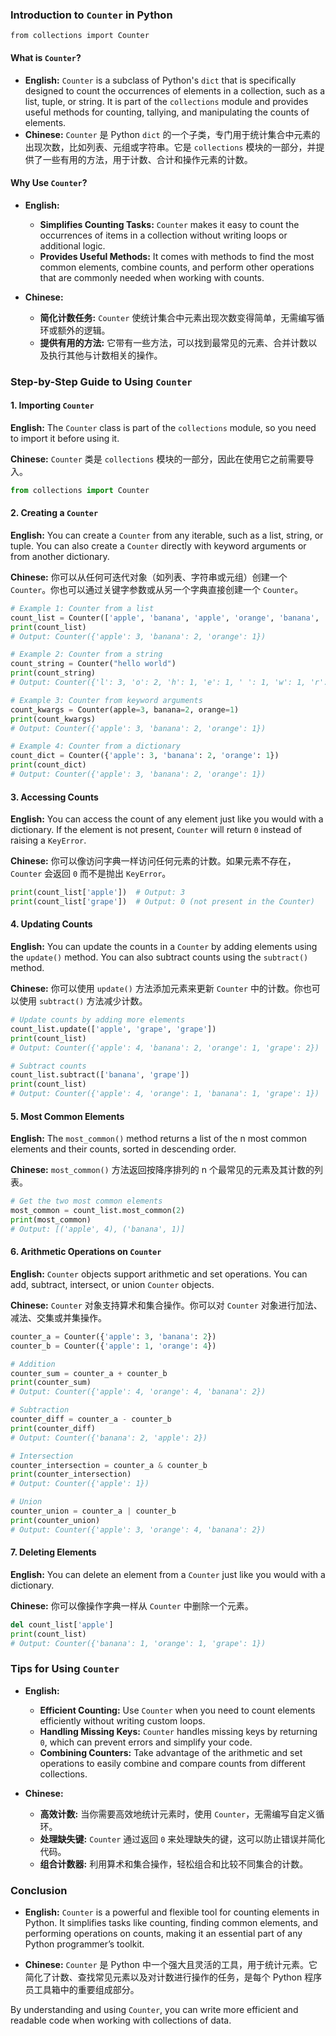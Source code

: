 ### Introduction to `Counter` in Python

`from collections import Counter`

#### What is `Counter`?

- **English:** `Counter` is a subclass of Python's `dict` that is specifically designed to count the occurrences of elements in a collection, such as a list, tuple, or string. It is part of the `collections` module and provides useful methods for counting, tallying, and manipulating the counts of elements.
- **Chinese:** `Counter` 是 Python `dict` 的一个子类，专门用于统计集合中元素的出现次数，比如列表、元组或字符串。它是 `collections` 模块的一部分，并提供了一些有用的方法，用于计数、合计和操作元素的计数。

#### Why Use `Counter`?

- **English:**
  - **Simplifies Counting Tasks:** `Counter` makes it easy to count the occurrences of items in a collection without writing loops or additional logic.
  - **Provides Useful Methods:** It comes with methods to find the most common elements, combine counts, and perform other operations that are commonly needed when working with counts.

- **Chinese:**
  - **简化计数任务:** `Counter` 使统计集合中元素出现次数变得简单，无需编写循环或额外的逻辑。
  - **提供有用的方法:** 它带有一些方法，可以找到最常见的元素、合并计数以及执行其他与计数相关的操作。

### Step-by-Step Guide to Using `Counter`

#### 1. Importing `Counter`

**English:** The `Counter` class is part of the `collections` module, so you need to import it before using it.

**Chinese:** `Counter` 类是 `collections` 模块的一部分，因此在使用它之前需要导入。

```python
from collections import Counter
```

#### 2. Creating a `Counter`

**English:** You can create a `Counter` from any iterable, such as a list, string, or tuple. You can also create a `Counter` directly with keyword arguments or from another dictionary.

**Chinese:** 你可以从任何可迭代对象（如列表、字符串或元组）创建一个 `Counter`。你也可以通过关键字参数或从另一个字典直接创建一个 `Counter`。

```python
# Example 1: Counter from a list
count_list = Counter(['apple', 'banana', 'apple', 'orange', 'banana', 'apple'])
print(count_list)
# Output: Counter({'apple': 3, 'banana': 2, 'orange': 1})

# Example 2: Counter from a string
count_string = Counter("hello world")
print(count_string)
# Output: Counter({'l': 3, 'o': 2, 'h': 1, 'e': 1, ' ': 1, 'w': 1, 'r': 1, 'd': 1})

# Example 3: Counter from keyword arguments
count_kwargs = Counter(apple=3, banana=2, orange=1)
print(count_kwargs)
# Output: Counter({'apple': 3, 'banana': 2, 'orange': 1})

# Example 4: Counter from a dictionary
count_dict = Counter({'apple': 3, 'banana': 2, 'orange': 1})
print(count_dict)
# Output: Counter({'apple': 3, 'banana': 2, 'orange': 1})
```

#### 3. Accessing Counts

**English:** You can access the count of any element just like you would with a dictionary. If the element is not present, `Counter` will return `0` instead of raising a `KeyError`.

**Chinese:** 你可以像访问字典一样访问任何元素的计数。如果元素不存在，`Counter` 会返回 `0` 而不是抛出 `KeyError`。

```python
print(count_list['apple'])  # Output: 3
print(count_list['grape'])  # Output: 0 (not present in the Counter)
```

#### 4. Updating Counts

**English:** You can update the counts in a `Counter` by adding elements using the `update()` method. You can also subtract counts using the `subtract()` method.

**Chinese:** 你可以使用 `update()` 方法添加元素来更新 `Counter` 中的计数。你也可以使用 `subtract()` 方法减少计数。

```python
# Update counts by adding more elements
count_list.update(['apple', 'grape', 'grape'])
print(count_list)
# Output: Counter({'apple': 4, 'banana': 2, 'orange': 1, 'grape': 2})

# Subtract counts
count_list.subtract(['banana', 'grape'])
print(count_list)
# Output: Counter({'apple': 4, 'orange': 1, 'banana': 1, 'grape': 1})
```

#### 5. Most Common Elements

**English:** The `most_common()` method returns a list of the n most common elements and their counts, sorted in descending order.

**Chinese:** `most_common()` 方法返回按降序排列的 n 个最常见的元素及其计数的列表。

```python
# Get the two most common elements
most_common = count_list.most_common(2)
print(most_common)
# Output: [('apple', 4), ('banana', 1)]
```

#### 6. Arithmetic Operations on `Counter`

**English:** `Counter` objects support arithmetic and set operations. You can add, subtract, intersect, or union `Counter` objects.

**Chinese:** `Counter` 对象支持算术和集合操作。你可以对 `Counter` 对象进行加法、减法、交集或并集操作。

```python
counter_a = Counter({'apple': 3, 'banana': 2})
counter_b = Counter({'apple': 1, 'orange': 4})

# Addition
counter_sum = counter_a + counter_b
print(counter_sum)
# Output: Counter({'apple': 4, 'orange': 4, 'banana': 2})

# Subtraction
counter_diff = counter_a - counter_b
print(counter_diff)
# Output: Counter({'banana': 2, 'apple': 2})

# Intersection
counter_intersection = counter_a & counter_b
print(counter_intersection)
# Output: Counter({'apple': 1})

# Union
counter_union = counter_a | counter_b
print(counter_union)
# Output: Counter({'apple': 3, 'orange': 4, 'banana': 2})
```

#### 7. Deleting Elements

**English:** You can delete an element from a `Counter` just like you would with a dictionary.

**Chinese:** 你可以像操作字典一样从 `Counter` 中删除一个元素。

```python
del count_list['apple']
print(count_list)
# Output: Counter({'banana': 1, 'orange': 1, 'grape': 1})
```

### Tips for Using `Counter`

- **English:**
  - **Efficient Counting:** Use `Counter` when you need to count elements efficiently without writing custom loops.
  - **Handling Missing Keys:** `Counter` handles missing keys by returning `0`, which can prevent errors and simplify your code.
  - **Combining Counters:** Take advantage of the arithmetic and set operations to easily combine and compare counts from different collections.

- **Chinese:**
  - **高效计数:** 当你需要高效地统计元素时，使用 `Counter`，无需编写自定义循环。
  - **处理缺失键:** `Counter` 通过返回 `0` 来处理缺失的键，这可以防止错误并简化代码。
  - **组合计数器:** 利用算术和集合操作，轻松组合和比较不同集合的计数。

### Conclusion

- **English:** `Counter` is a powerful and flexible tool for counting elements in Python. It simplifies tasks like counting, finding common elements, and performing operations on counts, making it an essential part of any Python programmer’s toolkit.

- **Chinese:** `Counter` 是 Python 中一个强大且灵活的工具，用于统计元素。它简化了计数、查找常见元素以及对计数进行操作的任务，是每个 Python 程序员工具箱中的重要组成部分。

By understanding and using `Counter`, you can write more efficient and readable code when working with collections of data.
